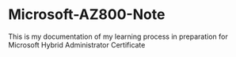 # Microsoft-AZ800-Note
This is my documentation of my learning process in preparation for Microsoft Hybrid Administrator Certificate
